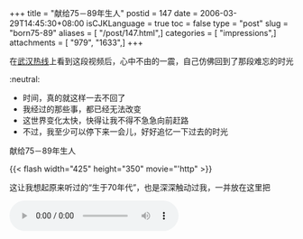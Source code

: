 +++
title = "献给75－89年生人"
postid = 147
date = 2006-03-29T14:45:30+08:00
isCJKLanguage = true
toc = false
type = "post"
slug = "born75-89"
aliases = [ "/post/147.html",]
categories = [ "impressions",]
attachments = [ "979", "1633",]
+++


在[武汉热线](http://www.wuhan.net.cn)上看到这段视频后，心中不由的一震，自己仿佛回到了那段难忘的时光

:neutral:

- 时间，真的就这样一去不回了  
- 我经过的那些事，都已经无法改变  
- 这世界变化太快，快得让我不得不急急向前赶路  
- 不过，我至少可以停下来一会儿，好好追忆一下过去的时光

献给75－89年生人

{{< flash width="425" height="350" movie="'http" >}}

这让我想起原来听过的“生于70年代”，也是深深触动过我，一并放在这里把

<audio src="/uploads/2006/03/70s.mp3" controls>
您的浏览器不支持音频！！！
</audio>


